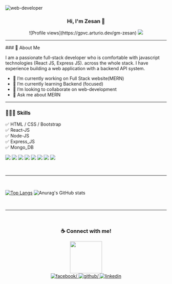 
![web-developer](https://i.ibb.co/vJGkPXQ/Untitled-design.png)

<h3 align="center"> Hi, I'm Zesan 👋</h3>
<p align="center">
![Profile views](https://gpvc.arturio.dev/gm-zesan)
  <img src="https://gpvc.arturio.dev/gm-zesan" />
</p>
<hr>
### 🚀 About Me
<p style="text-align-justify">
I am a passionate full-stack developer who is comfortable with javascript technologies (React JS, Express JS). across the whole stack. I have experience building a web application with a backend API system.
</p>

- 🔭 I’m currently working on Full Stack website(MERN) 
- 🌱 I’m currently learning Backend (focused) 
- 👯 I’m looking to collaborate on web-development 
- 💬 Ask me about MERN
<hr>

### 👨🏽‍💻 Skills
✅ HTML / CSS / Bootstrap <br>
✅ React-JS <br>
✅ Node-JS <br>
✅ Express_JS <br>
✅ Mongo_DB <br>
<p>
  <img src="https://img.shields.io/badge/HTML5-E34F26?style=for-the-badge&logo=html5&logoColor=white" />
  <img src="https://img.shields.io/badge/CSS3-1572B6?style=for-the-badge&logo=css3&logoColor=white" />
  <img src="https://img.shields.io/badge/Bootstrap-563D7C?style=for-the-badge&logo=bootstrap&logoColor=white" />
  <img src="https://img.shields.io/badge/JavaScript-F7DF1E?style=for-the-badge&logo=javascript&logoColor=black" />
  <img src="https://img.shields.io/badge/React-20232A?style=for-the-badge&logo=react&logoColor=61DAFB" />
  <img src="https://img.shields.io/badge/Node.js-339933?style=for-the-badge&logo=nodedotjs&logoColor=white" />
  <img src="https://img.shields.io/badge/Express-20232A?style=for-the-badge&logo=express&logoColor=white" />
  <img src="https://img.shields.io/badge/MongoDB-71473F?style=for-the-badge&logo=mongodb&logoColor=589636" />
</p>
<br>
<hr>
<br>

[![Top Langs](https://github-readme-stats.vercel.app/api/top-langs/?username=gm-zesan&card_width=360px&langs_count=6&layout=compact)](https://github.com/GM-Zesan) ![Anurag's GitHub stats](https://github-readme-stats.vercel.app/api?username=gm-zesan&hide=prs&card_width=430px&show_icons=true)

<br>
<hr>
<br>

<h3 align="center"> ☕ Connect with me!</h3>
<div align="center" style="margin-bottom:30px;">
 <div align="center">
  <img src="https://media.giphy.com/media/M9gbBd9nbDrOTu1Mqx/giphy.gif" width="100"/>
</div>
<a href="https://www.facebook.com/Zesan.xyz" target="_blank">
<img src=https://img.shields.io/badge/facebook-4267B2.svg?&style=for-the-badge&logo=facebook&logoColor=white alt=facebook/>
</a>
<a href="https://github.com/gm-zesan" target="_blank">
<img src=https://img.shields.io/badge/github-%2324292e.svg?&style=for-the-badge&logo=github&logoColor=white alt=github/>
</a>  
<a href="https://linkedin.com/in/gm-zesan-5a2a16184" target="_blank">
<img src=https://img.shields.io/badge/linkedin-%231E77B5.svg?&style=for-the-badge&logo=linkedin&logoColor=white alt=linkedin />
</a>

</div>  



 
